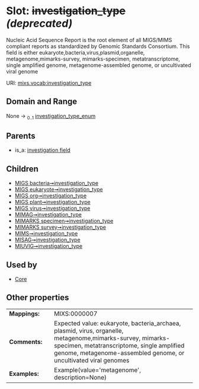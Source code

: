 
# Slot: ~~investigation_type~~ _(deprecated)_


Nucleic Acid Sequence Report is the root element of all MIGS/MIMS compliant reports as standardized by Genomic Standards Consortium. This field is either eukaryote,bacteria,virus,plasmid,organelle, metagenome,mimarks-survey, mimarks-specimen, metatranscriptome, single amplified genome, metagenome-assembled genome, or uncultivated viral genome

URI: [mixs.vocab:investigation_type](https://w3id.org/mixs/vocab/investigation_type)


## Domain and Range

None &#8594;  <sub>0..1</sub> [investigation_type_enum](investigation_type_enum.md)

## Parents

 *  is_a: [investigation field](investigation_field.md)

## Children

 *  [MIGS bacteria➞investigation_type](MIGS_bacteria_investigation_type.md)
 *  [MIGS eukaryote➞investigation_type](MIGS_eukaryote_investigation_type.md)
 *  [MIGS org➞investigation_type](MIGS_org_investigation_type.md)
 *  [MIGS plant➞investigation_type](MIGS_plant_investigation_type.md)
 *  [MIGS virus➞investigation_type](MIGS_virus_investigation_type.md)
 *  [MIMAG➞investigation_type](MIMAG_investigation_type.md)
 *  [MIMARKS specimen➞investigation_type](MIMARKS_specimen_investigation_type.md)
 *  [MIMARKS survey➞investigation_type](MIMARKS_survey_investigation_type.md)
 *  [MIMS➞investigation_type](MIMS_investigation_type.md)
 *  [MISAG➞investigation_type](MISAG_investigation_type.md)
 *  [MIUVIG➞investigation_type](MIUVIG_investigation_type.md)

## Used by

 * [Core](Core.md)

## Other properties

|  |  |  |
| --- | --- | --- |
| **Mappings:** | | MIXS:0000007 |
| **Comments:** | | Expected value: eukaryote, bacteria_archaea, plasmid, virus, organelle, metagenome,mimarks-survey, mimarks-specimen, metatranscriptome, single amplified genome, metagenome-assembled genome, or uncultivated viral genomes |
| **Examples:** | | Example(value='metagenome', description=None) |

